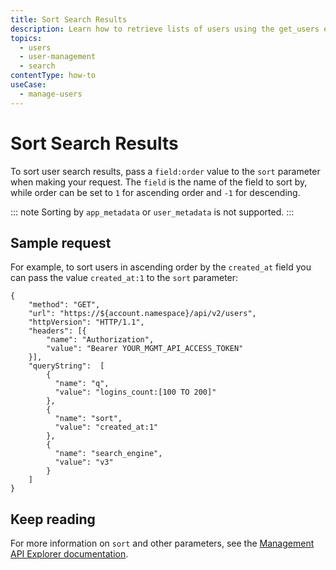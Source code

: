 ```yaml
---
title: Sort Search Results
description: Learn how to retrieve lists of users using the get_users endpoint.
topics:
  - users
  - user-management
  - search
contentType: how-to 
useCase:
  - manage-users
---
```

# Sort Search Results

To sort user search results, pass a `field:order` value to the `sort` parameter when making your request. The `field` is the name of the field to sort by, while order can be set to `1` for ascending order and `-1` for descending. 

::: note
Sorting by `app_metadata` or `user_metadata` is not supported.
:::

## Sample request

For example, to sort users in ascending order by the `created_at` field you can pass the value `created_at:1` to the `sort` parameter:

```har
{
    "method": "GET",
    "url": "https://${account.namespace}/api/v2/users",
    "httpVersion": "HTTP/1.1",
    "headers": [{
        "name": "Authorization",
        "value": "Bearer YOUR_MGMT_API_ACCESS_TOKEN"
    }],
    "queryString":  [
        {
          "name": "q",
          "value": "logins_count:[100 TO 200]"
        },
        {
          "name": "sort",
          "value": "created_at:1"
        },
        {
          "name": "search_engine",
          "value": "v3"
        }
    ]
}
```

## Keep reading

For more information on `sort` and other parameters, see the [Management API Explorer documentation](/api/management/v2#!/users/get_users).
